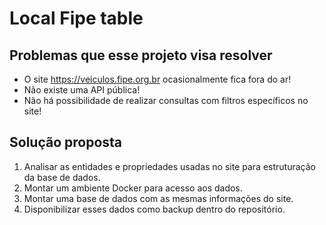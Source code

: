 # Local Fipe table

## Problemas que esse projeto visa resolver
* O site https://veiculos.fipe.org.br ocasionalmente fica fora do ar!
* Não existe uma API pública!
* Não há possibilidade de realizar consultas com filtros específicos no site!

## Solução proposta
1. Analisar as entidades e propriedades usadas no site para estruturação da base de dados.
2. Montar um ambiente Docker para acesso aos dados.
3. Montar uma base de dados com as mesmas informações do site.
4. Disponibilizar esses dados como backup dentro do repositório.